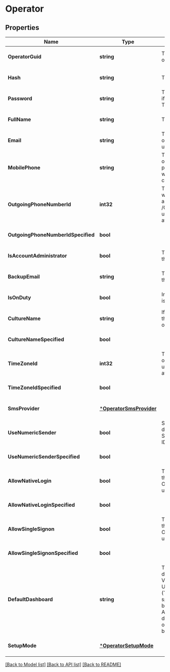 # Operator

## Properties
Name | Type | Description | Notes
------------ | ------------- | ------------- | -------------
**OperatorGuid** | **string** | The unique identifier of this operator | [optional] [default to null]
**Hash** | **string** | The hash of this operator. | [optional] [default to null]
**Password** | **string** | The password is a required field if AllowNativeLogin is set to True | [optional] [default to null]
**FullName** | **string** | The full name of this operator | [optional] [default to null]
**Email** | **string** | The email address of this operator. This also serves as the username | [optional] [default to null]
**MobilePhone** | **string** | The phone number of this operator to which SMS and phone alerts can be sent. Start with a plus (+) sign and your country code | [optional] [default to null]
**OutgoingPhoneNumberId** | **int32** | The id of the phone number that will be used to send phone alerts (See /OutgoingPhoneNumber API under Miscellaneous for available ids) | [optional] [default to null]
**OutgoingPhoneNumberIdSpecified** | **bool** |  | [optional] [default to null]
**IsAccountAdministrator** | **bool** | This indicates if the operator is the account administrator. | [optional] [default to null]
**BackupEmail** | **string** | The backup email address of this operator | [optional] [default to null]
**IsOnDuty** | **bool** | Indicates whether the operator is currently active | [optional] [default to null]
**CultureName** | **string** | If ommitted the operator will use the account culture. If set it will override the account default | [optional] [default to null]
**CultureNameSpecified** | **bool** |  | [optional] [default to null]
**TimeZoneId** | **int32** | The id of the timezone of this operator (See /Timezone API under Miscellaneous for available timezones) | [optional] [default to null]
**TimeZoneIdSpecified** | **bool** |  | [optional] [default to null]
**SmsProvider** | [***OperatorSmsProvider**](Operator_SmsProvider.md) |  | [optional] [default to null]
**UseNumericSender** | **bool** | Set to True to override the default behavior of sending SMS alerts with textual sender ID | [optional] [default to null]
**UseNumericSenderSpecified** | **bool** |  | [optional] [default to null]
**AllowNativeLogin** | **bool** | This can only be set to false if the account has SSO enabled. Ommitting or providing null will use the account default | [optional] [default to null]
**AllowNativeLoginSpecified** | **bool** |  | [optional] [default to null]
**AllowSingleSignon** | **bool** | This can only be set to true if the account has SSO enabled. Ommitting or providing null will use the account default | [optional] [default to null]
**AllowSingleSignonSpecified** | **bool** |  | [optional] [default to null]
**DefaultDashboard** | **string** | This is used to set the default dashboard for the operator.  Valid options are: UseAccountSpecifiedDashboard (This will use the dashboard specified for the account) Any built-in dashboard: e.g. AccountOverview Any custom dashboard to which the operator has access to, defined by the guid of this dashboard | [optional] [default to null]
**SetupMode** | [***OperatorSetupMode**](OperatorSetupMode.md) |  | [optional] [default to null]

[[Back to Model list]](../README.md#documentation-for-models) [[Back to API list]](../README.md#documentation-for-api-endpoints) [[Back to README]](../README.md)


